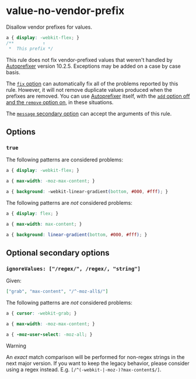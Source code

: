 # value-no-vendor-prefix

Disallow vendor prefixes for values.

<!-- prettier-ignore -->
```css
a { display: -webkit-flex; }
/**           ↑
 *  This prefix */
```

This rule does not fix vendor-prefixed values that weren't handled by [Autoprefixer](https://github.com/postcss/autoprefixer) version 10.2.5. Exceptions may be added on a case by case basis.

The [`fix` option](https://github.com/stylelint/stylelint/16.10.0/docs/user-guide/options.md#fix) can automatically fix all of the problems reported by this rule. However, it will not remove duplicate values produced when the prefixes are removed. You can use [Autoprefixer](https://github.com/postcss/autoprefixer) itself, with the [`add` option off and the `remove` option on](https://github.com/postcss/autoprefixer#options), in these situations.

The [`message` secondary option](https://github.com/stylelint/stylelint/16.10.0/docs/user-guide/configure.md#message) can accept the arguments of this rule.

## Options

### `true`

The following patterns are considered problems:

<!-- prettier-ignore -->
```css
a { display: -webkit-flex; }
```

<!-- prettier-ignore -->
```css
a { max-width: -moz-max-content; }
```

<!-- prettier-ignore -->
```css
a { background: -webkit-linear-gradient(bottom, #000, #fff); }
```

The following patterns are _not_ considered problems:

<!-- prettier-ignore -->
```css
a { display: flex; }
```

<!-- prettier-ignore -->
```css
a { max-width: max-content; }
```

<!-- prettier-ignore -->
```css
a { background: linear-gradient(bottom, #000, #fff); }
```

## Optional secondary options

### `ignoreValues: ["/regex/", /regex/, "string"]`

Given:

```json
["grab", "max-content", "/^-moz-all$/"]
```

The following patterns are _not_ considered problems:

<!-- prettier-ignore -->
```css
a { cursor: -webkit-grab; }
```

<!-- prettier-ignore -->
```css
a { max-width: -moz-max-content; }
```

<!-- prettier-ignore -->
```css
a { -moz-user-select: -moz-all; }
```

> [!WARNING]
> An _exact_ match comparison will be performed for non-regex strings in the next major version.
> If you want to keep the legacy behavior, please consider using a regex instead.
> E.g. `[/^(-webkit-|-moz-)?max-content$/]`.
